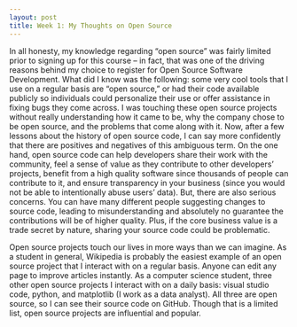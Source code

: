 ```yaml
---
layout: post
title: Week 1: My Thoughts on Open Source
---
```


In all honesty, my knowledge regarding “open source” was fairly limited prior to signing up for this course – in fact, that was one of the driving reasons behind my choice to register for Open Source Software Development. What did I know was the following: some very cool tools that I use on a regular basis are “open source,” or had their code available publicly so individuals could personalize their use or offer assistance in fixing bugs they come across. I was touching these open source projects without really understanding how it came to be, why the company chose to be open source, and the problems that come along with it. Now, after a few lessons about the history of open source code, I can say more confidently that there are positives and negatives of this ambiguous term. On the one hand, open source code can help developers share their work with the community, feel a sense of value as they contribute to other developers’ projects, benefit from a high quality software since thousands of people can contribute to it, and ensure transparency in your business (since you would not be able to intentionally abuse users’ data). But, there are also serious concerns. You can have many different people suggesting changes to source code, leading to misunderstanding and absolutely no guarantee the contributions will be of higher quality. Plus, if the core business value is a trade secret by nature, sharing your source code could be problematic. 

Open source projects touch our lives in more ways than we can imagine. As a student in general, Wikipedia is probably the easiest example of an open source project that I interact with on a regular basis. Anyone can edit any page to improve articles instantly. As a computer science student, three other open source projects I interact with on a daily basis: visual studio code, python, and matplotlib (I work as a data analyst). All three are open source, so I can see their source code on GitHub. Though that is a limited list, open source projects are influential and popular. 
